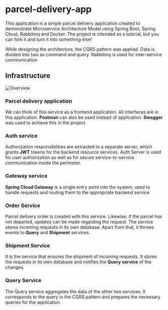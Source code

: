 # parcel-delivery-app


This application is a simple parcel delivery application created to demonstrate Microservice Architecture Model using Spring Boot, Spring Cloud, Rabbitmq and Docker. The project is intended as a tutorial, but you can fork it and turn it into something else!

While designing the architecture, the CQRS pattern was applied. Data is divided into two as command and query. Rabbitmq is used for inter-service communication

## Infrastructure


![Overview](https://user-images.githubusercontent.com/2388153/172662404-aba35f43-6f9f-46c0-bace-28f7610a2ed1.png)

### Parcel delivery application
We can think of this service as a frontend application. All interfaces are in this application. **Postman** can also be used instead of application. **Swagger** was used to achieve this in the project.

### Auth service
Authorization responsibilities are extracted to a separate server, which grants **JWT** tokens for the backend resource services. Auth Server is used for user authorization as well as for secure service-to-service communication inside the perimeter.

### Gateway service
**Spring Cloud Gateway** is a single entry point into the system, used to handle requests and routing them to the appropriate backend service 

### Order Service
Parcel delivery order is created with this service. Likewise, if the parcel has not departed, updates can be made regarding the request. The service stores incoming requests in its own database. Apart from that, it throws events to **Query** and **Shipment** services.

### Shipment Service
It is the service that ensures the shipment of incoming requests. It stores the requests in its own database and notifies the **Query service** of the changes.

### Query Service
The Query service aggregates the data of the other two services. It corresponds to the query in the CQRS pattern and prepares the necessary queries for the application.
